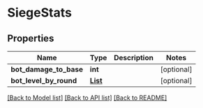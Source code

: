 # SiegeStats

## Properties
Name | Type | Description | Notes
------------ | ------------- | ------------- | -------------
**bot_damage_to_base** | **int** |  | [optional] 
**bot_level_by_round** | [**List**](List.md) |  | [optional] 

[[Back to Model list]](../README.md#documentation-for-models) [[Back to API list]](../README.md#documentation-for-api-endpoints) [[Back to README]](../README.md)

